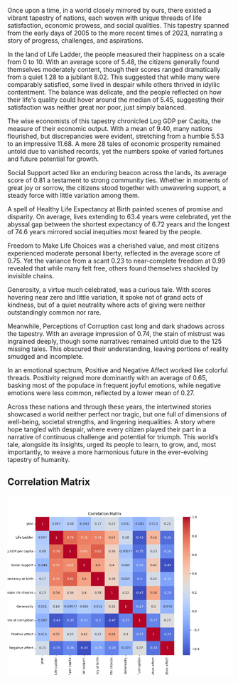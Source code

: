 Once upon a time, in a world closely mirrored by ours, there existed a vibrant tapestry of nations, each woven with unique threads of life satisfaction, economic prowess, and social qualities. This tapestry spanned from the early days of 2005 to the more recent times of 2023, narrating a story of progress, challenges, and aspirations.

In the land of Life Ladder, the people measured their happiness on a scale from 0 to 10. With an average score of 5.48, the citizens generally found themselves moderately content, though their scores ranged dramatically from a quiet 1.28 to a jubilant 8.02. This suggested that while many were comparably satisfied, some lived in despair while others thrived in idyllic contentment. The balance was delicate, and the people reflected on how their life's quality could hover around the median of 5.45, suggesting their satisfaction was neither great nor poor, just simply balanced.

The wise economists of this tapestry chronicled Log GDP per Capita, the measure of their economic output. With a mean of 9.40, many nations flourished, but discrepancies were evident, stretching from a humble 5.53 to an impressive 11.68. A mere 28 tales of economic prosperity remained untold due to vanished records, yet the numbers spoke of varied fortunes and future potential for growth.

Social Support acted like an enduring beacon across the lands, its average score of 0.81 a testament to strong community ties. Whether in moments of great joy or sorrow, the citizens stood together with unwavering support, a steady force with little variation among them.

A spell of Healthy Life Expectancy at Birth painted scenes of promise and disparity. On average, lives extending to 63.4 years were celebrated, yet the abyssal gap between the shortest expectancy of 6.72 years and the longest of 74.6 years mirrored social inequities most feared by the people.

Freedom to Make Life Choices was a cherished value, and most citizens experienced moderate personal liberty, reflected in the average score of 0.75. Yet the variance from a scant 0.23 to near-complete freedom at 0.99 revealed that while many felt free, others found themselves shackled by invisible chains.

Generosity, a virtue much celebrated, was a curious tale. With scores hovering near zero and little variation, it spoke not of grand acts of kindness, but of a quiet neutrality where acts of giving were neither outstandingly common nor rare.

Meanwhile, Perceptions of Corruption cast long and dark shadows across the tapestry. With an average impression of 0.74, the stain of mistrust was ingrained deeply, though some narratives remained untold due to the 125 missing tales. This obscured their understanding, leaving portions of reality smudged and incomplete.

In an emotional spectrum, Positive and Negative Affect worked like colorful threads. Positivity reigned more dominantly with an average of 0.65, basking most of the populace in frequent joyful emotions, while negative emotions were less common, reflected by a lower mean of 0.27.

Across these nations and through these years, the intertwined stories showcased a world neither perfect nor tragic, but one full of dimensions of well-being, societal strengths, and lingering inequalities. A story where hope tangled with despair, where every citizen played their part in a narrative of continuous challenge and potential for triumph. This world’s tale, alongside its insights, urged its people to learn, to grow, and, most importantly, to weave a more harmonious future in the ever-evolving tapestry of humanity.

## Correlation Matrix
![Correlation Matrix](correlation_matrix.png)